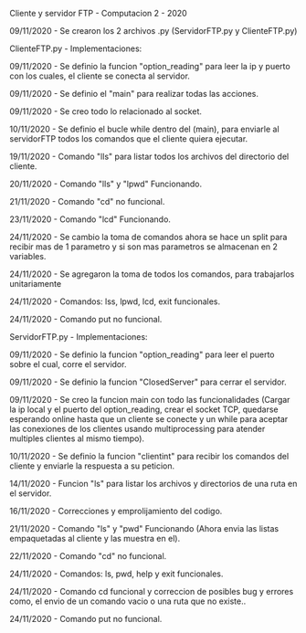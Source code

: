 Cliente y servidor FTP - Computacion 2 - 2020

09/11/2020 - Se crearon los 2 archivos .py (ServidorFTP.py y ClienteFTP.py)


ClienteFTP.py - Implementaciones:

09/11/2020 - Se definio la funcion "option_reading" para leer la ip y puerto con los cuales, el cliente se conecta al servidor.

09/11/2020 - Se definio el "main" para realizar todas las acciones.

09/11/2020 - Se creo todo lo relacionado al socket.

10/11/2020 - Se definio el bucle while dentro del (main), para enviarle al servidorFTP todos los comandos que el cliente quiera ejecutar.

19/11/2020 - Comando "lls" para listar todos los archivos del directorio del cliente.

20/11/2020 - Comando "lls" y "lpwd" Funcionando.

21/11/2020 - Comando "cd" no funcional.

23/11/2020 - Comando "lcd" Funcionando.

24/11/2020 - Se cambio la toma de comandos ahora se hace un split para recibir mas de 1 parametro y si son mas parametros se almacenan en 2 variables.

24/11/2020 - Se agregaron la toma de todos los comandos, para trabajarlos unitariamente 

24/11/2020 - Comandos: lss, lpwd, lcd, exit funcionales.

24/11/2020 - Comando put no funcional.



ServidorFTP.py - Implementaciones:

09/11/2020 - Se definio la funcion "option_reading" para leer el puerto sobre el cual, corre el servidor.

09/11/2020 - Se definio la funcion "ClosedServer" para cerrar el servidor.

09/11/2020 - Se creo la funcion main con todo las funcionalidades (Cargar la ip local y el puerto del option_reading, crear el socket TCP, quedarse esperando online hasta que un cliente se conecte y un while para aceptar las conexiones de los clientes usando multiprocessing para atender multiples clientes al mismo tiempo).

10/11/2020 - Se definio la funcion "clientint" para recibir los comandos del cliente y enviarle la respuesta a su peticion.

14/11/2020 - Funcion "ls" para listar los archivos y directorios de una ruta en el servidor.

16/11/2020 - Correcciones y emprolijamiento del codigo.

21/11/2020 - Comando "ls" y "pwd" Funcionando (Ahora envia las listas empaquetadas al cliente y las muestra en el).

22/11/2020 - Comando "cd" no funcional.

24/11/2020 - Comandos: ls, pwd, help y exit funcionales.

24/11/2020 - Comando cd funcional y correccion de posibles bug y errores como, el envio de un comando vacio o una ruta que no existe..

24/11/2020 - Comando put no funcional.
